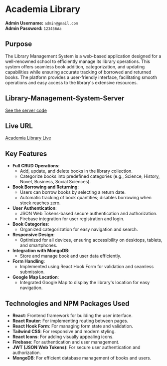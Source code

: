 # Academia Library

**Admin Username:** `admin@gmail.com`  
**Admin Password:** `123456Aa`

## Purpose
The Library Management System is a web-based application designed for a well-renowned school to efficiently manage its library operations. This system offers seamless book addition, categorization, and updating capabilities while ensuring accurate tracking of borrowed and returned books. The platform provides a user-friendly interface, facilitating smooth operations and easy access to the library's extensive resources.

## Library-Management-System-Server
[See the server code](https://github.com/MuhammadNazmusSakib/Library-Management-System-Server)

## Live URL
[Academia Library Live](https://library-management-syste-133af.web.app/)

## Key Features
- **Full CRUD Operations**: 
  - Add, update, and delete books in the library collection.
  - Categorize books into predefined categories (e.g., Science, History, Novel, Business, Social Sciences).
- **Book Borrowing and Returning**: 
  - Users can borrow books by selecting a return date.
  - Automatic tracking of book quantities; disables borrowing when stock reaches zero.
- **User Authentication**:
  - JSON Web Tokens-based secure authentication and authorization.
  - Firebase integration for user registration and login.
- **Book Categories**: 
  - Organized categorization for easy navigation and search.
- **Responsive Design**: 
  - Optimized for all devices, ensuring accessibility on desktops, tablets, and smartphones.
- **Integration with MongoDB**:
  - Store and manage book and user data efficiently.
- **Form Handling**:
  - Implemented using React Hook Form for validation and seamless submission.
- **Google Map Location**:
  - Integrated Google Map to display the library's location for easy navigation.

## Technologies and NPM Packages Used
- **React**: Frontend framework for building the user interface.
- **React Router**: For implementing routing between pages.
- **React Hook Form**: For managing form state and validation.
- **Tailwind CSS**: For responsive and modern styling.
- **React Icons**: For adding visually appealing icons.
- **Firebase**: For authentication and user management.
- **JWT (JSON Web Tokens)**: For secure user authentication and authorization.
- **MongoDB**: For efficient database management of books and users.

